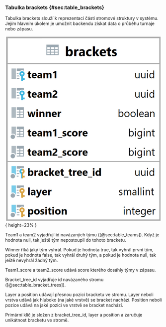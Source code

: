 
### Tabulka brackets {#sec:table_brackets}

Tabulka brackets slouží k reprezentaci části stromové struktury v systému.
Jejím hlavním úkolem je umožnit backendu získat data o průběhu turnaje nebo zápasu.

![Tabulka brackets](../../../../pictures/databaze/tables/brackets.png){ height=23% }

Team1 a team2 vyjadřují id navázaných týmu ([@sec:table_teams]).
Když je hodnota null, tak ještě tým nepostoupil do tohoto bracketu.

Winner říká jaký tým vyhrál.
Pokud je hodnota true, tak vyhrál první tým,
pokud je hodnota false, tak vyhrál druhý tým, a pokud je hodnota null, tak ještě nevyhrál žádný tým.

Team1_score a team2_score udává score kterého dosáhly týmy v zápasu.

Bracket_tree_id vyjadřuje id navázaného stromu ([@sec:table_bracket_trees]).

Layer a position udávají přesnou pozici bracketu ve stromu.
Layer neboli vrstva udává jak hluboko (na jaké vrstvě) se bracket nachází.
Position neboli pozice udává na jaké pozici ve vrstvě se bracket nachází.

Primární klíč je složen z bracket_tree_id, layer a position a zaručuje unikátnost bracketu ve stromě.
